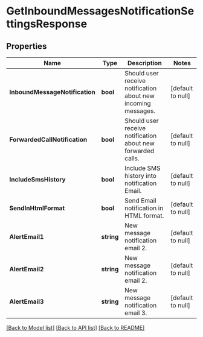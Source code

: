# GetInboundMessagesNotificationSettingsResponse

## Properties
Name | Type | Description | Notes
------------ | ------------- | ------------- | -------------
**InboundMessageNotification** | **bool** | Should user receive notification about new incoming messages. | [default to null]
**ForwardedCallNotification** | **bool** | Should user receive notification about new forwarded calls. | [default to null]
**IncludeSmsHistory** | **bool** | Include SMS history into notification Email. | [default to null]
**SendInHtmlFormat** | **bool** | Send Email notification in HTML format. | [default to null]
**AlertEmail1** | **string** | New message notification email 2. | [default to null]
**AlertEmail2** | **string** | New message notification email 2. | [default to null]
**AlertEmail3** | **string** | New message notification email 3. | [default to null]

[[Back to Model list]](../README.md#documentation-for-models) [[Back to API list]](../README.md#documentation-for-api-endpoints) [[Back to README]](../README.md)


